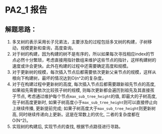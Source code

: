 # PA2_1 报告

## 解题思路：

1. 多叉树的表示采用长子兄弟法，主要涉及的过程包括多叉树的构建，子树移动，规模更新和查询，高度查询。
2. 对于树的构建，因为构建的树不是有序的，所以如果每次寻找相应index的节点必然十分繁琐，考虑直接用指针数组来维护这些节点的指针，这样构建树的速度或许会更快。此外在构建的过程中还需要确定高度和规模。
3. 对于更新树的规模，每次插入节点后都需要依次更新父亲节点的规模，这样从根向下构建树，最坏的情况达到O(n^2)的复杂度。
4. 对于在构建过程中更新树的高度, 每次插入节点后都需要跟新祖先节点的高度, 如果祖先需要依次比较孩子树的规模, 则每次更新都会遍历到祖先及其直接孩子节点, 考虑通过维护每个节点`max_sub_tree_height`的值, 即最大的子树高度, 在子树高度更新时, 如果子树高度小于`max_sub_tree_height`则可以直接停止向上继续传播, 更新提前完成; 如果子树高度大于`max_sub_tree_height`则更新树高, 同时继续传递向上更新。这是在常数上的优化, 二者的复杂度都在O(N^2)。
5. 实现树的构建后, 实现节点的查找, 根据节点路径进行寻路。